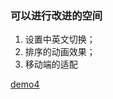 ### 可以进行改进的空间

1. 设置中英文切换；
2. 排序的动画效果；
3. 移动端的适配

[demo4](http://htmlpreview.github.io/?https://github.com/Cloving/Native-Javascript-demo/blob/master/demo4_%E9%98%9F%E5%88%97%E4%B8%8E%E6%8E%92%E5%BA%8F/%E9%98%9F%E5%88%97%E4%B8%8E%E6%8E%92%E5%BA%8F.html)